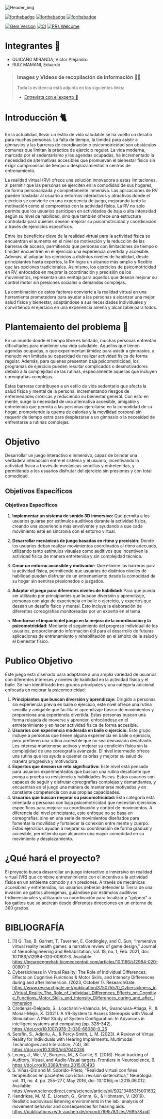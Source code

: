 ![Header_img](/public/imgs/header.png)

[![forthebadge](https://forthebadge.com/images/badges/made-with-crayons.svg)](https://forthebadge.com)
[![forthebadge](http://forthebadge.com/images/badges/built-with-love.svg)](http://forthebadge.com)
[![forthebadge](https://forthebadge.com/images/featured/featured-contains-cat-gifs.svg)](https://forthebadge.com)

[![Gem Version](https://badge.fury.io/rb/colorls.svg)](https://badge.fury.io/rb/colorls)
[![CI](https://github.com/athityakumar/colorls/actions/workflows/ruby.yml/badge.svg)](https://github.com/athityakumar/colorls/actions/workflows/ruby.yml)
[![PRs Welcome](https://img.shields.io/badge/PRs-welcome-brightgreen.svg?style=shields)](http://makeapullrequest.com)

# Integrantes 🤖

- QUICAÑO MIRANDA, Victor Alejandro
- RUIZ MAMANI, Eduardo

> ### **Images y Videos de recopilación de información** 📸📝
>
> Toda la evidencia está adjunta en los siguientes links:
>
> - [Entrevista con el experto 🕺](https://drive.google.com/drive/folders/1y3OUlDYjVbTAMSPifsSE2xzRGLdzRTKC?usp=drive_link)

# Introducción 🐈

En la actualidad, llevar un estilo de vida saludable se ha vuelto un desafío para muchas personas. La falta de tiempo, la timidez para asistir a gimnasios y las barreras de coordinación o psicomotricidad son obstáculos comunes que limitan la práctica de ejercicio regular. La vida moderna, marcada por el sedentarismo y las agendas ocupadas, ha incrementado la necesidad de alternativas accesibles que promuevan el bienestar físico sin exigir compromisos de tiempo o desplazamientos a centros de entrenamiento.

La realidad virtual (RV) ofrece una solución innovadora a estas limitaciones, al permitir que las personas se ejerciten en la comodidad de sus hogares, de forma personalizada y completamente inmersiva. Las aplicaciones de RV pueden trasladar al usuario a entornos interactivos y atractivos donde el ejercicio se convierte en una experiencia de juego, mejorando tanto la motivación como el compromiso con la actividad física. La RV no solo permite que los usuarios participen en actividades de baja o alta intensidad según su nivel de habilidad, sino que también ofrece una estructura controlada para quienes desean mejorar su psicomotricidad y coordinación a través de ejercicios específicos.

Entre los beneficios clave de la realidad virtual para la actividad física se encuentran el aumento en el nivel de motivación y la reducción de las barreras de acceso, permitiendo que personas con limitaciones de tiempo o timidez encuentren en el ejercicio una experiencia divertida y accesible. Además, al adaptar los ejercicios a distintos niveles de habilidad, desde principiantes hasta expertos, la RV logra un alcance más amplio y flexible que las opciones tradicionales. Asimismo, los ejercicios de psicomotricidad en RV, enfocados en mejorar la coordinación y precisión de los movimientos, representan una ventaja para aquellos que desean mejorar su control motor sin presiones sociales o demandas complejas.

La combinación de estos factores convierte a la realidad virtual en una herramienta prometedora para ayudar a las personas a alcanzar una mejor salud física y bienestar, adaptándose a sus necesidades individuales y convirtiendo el ejercicio en una experiencia amena y alcanzable para todos.

# Plantemaiento del problema 🦺

En un mundo donde el tiempo libre es limitado, muchas personas enfrentan dificultades para mantener una vida saludable. Aquellos que tienen agendas ocupadas, o que experimentan timidez para asistir a gimnasios, a menudo ven limitada su capacidad de realizar actividad física de forma regular. Además, para quienes presentan baja psicomotricidad, los programas de ejercicio pueden resultar complicados o desmotivadores debido a la complejidad de las rutinas, especialmente aquellas que incluyen coreografías complejas.

Estas barreras contribuyen a un estilo de vida sedentario que afecta la salud física y mental de la persona, incrementando riesgos de enfermedades crónicas y reduciendo su bienestar general. Con esto en mente, surge la necesidad de una alternativa accesible, amigable y entretenida que permita a las personas ejercitarse en la comodidad de su hogar, promoviendo la quema de calorías y la movilidad corporal sin requerir de tiempo extra para desplazarse a un gimnasio o la necesidad de enfrentarse a rutinas complejas.

# Objetivo

Desarrollar un juego interactivo e inmersivo, capaz de brindar una verdadera interacción entre el sistema y el usuario, incentivando la actividad física a través de mecánicas sencillas y entretenidas, y permitiendo a los usuarios disfrutar del ejercicio sin presiones y con total comodidad.

## Objetivos Específicos

### Objetivos Específicos

1. **Implementar un sistema de sonido 3D inmersivo:** Que permita a los usuarios guiarse por estímulos auditivos durante la actividad física, creando una experiencia más envolvente y ayudando a que cada movimiento esté en sincronía con el entorno virtual.

2. **Desarrollar mecánicas de juego basadas en ritmo y precisión:** Donde los usuarios deban realizar movimientos coordinados al ritmo adecuado, utilizando tanto estímulos visuales como auditivos que incentiven la actividad física de manera entretenida y sin complejidad técnica.

3. **Crear un entorno accesible y motivador:** Que elimine las barreras para la actividad física, permitiendo que usuarios de distintos niveles de habilidad puedan disfrutar de un entrenamiento desde la comodidad de su hogar sin sentirse presionados o juzgados.

4. **Adaptar el juego para diferentes niveles de habilidad:** Para que pueda ser utilizado por principiantes que buscan diversión y aprendizaje, personas con algo de experiencia en baile o ejercicio, y expertos que desean un desafío físico y mental. Esto incluye la elaboración de diferentes coreografías monitoreadas por un experto en el tema.

6. **Monitorear el impacto del juego en la mejora de la coordinación y la psicomotricidad:** Mediante el seguimiento del progreso individual de los usuarios, proporcionando información útil para el desarrollo de futuras aplicaciones de entrenamiento y rehabilitación en el ámbito de la salud y el bienestar físico.


# Publico Objetivo

Este juego está diseñado para adaptarse a una amplia variedad de usuarios con diferentes intereses y niveles de habilidad en la actividad física y el baile. Se han identificado tres grupos principales y una categoría adicional enfocada en mejorar la psicomotricidad:

1. **Principiantes que buscan diversión y aprendizaje:**
   Dirigido a personas sin experiencia previa en baile o ejercicio, este nivel ofrece una rutina sencilla y amigable que facilita el aprendizaje básico de movimientos y proporciona una experiencia divertida. Estas personas buscan una forma relajada de moverse y aprender, enfocándose en el entretenimiento y en hacer actividad física de forma accesible.
2. **Usuarios con experiencia moderada en baile o ejercicio:**
   Este grupo incluye a personas que tienen alguna experiencia en baile o ejercicio, pero prefieren una rutina accesible que no sea demasiado desafiante. Les interesa mantenerse activos y mejorar su condición física sin la complejidad de una coreografía avanzada. El nivel intermedio ofrece una rutina que les ayuda a quemar calorías y mejorar su salud de manera progresiva y motivadora.
3. **Expertos que desean un reto significativo:**
   Este nivel está pensado para usuarios experimentados que buscan una rutina desafiante que ponga a prueba su resistencia y habilidades físicas. Estos usuarios son capaces de seguir y disfrutar coreografías complejas y demandantes, y encuentran en el juego una manera de mantenerse motivados y en constante competencia con sus propias capacidades.
4. **Usuarios que buscan mejorar su psicomotricidad:**
   Esta categoría está orientada a personas con baja psicomotricidad que necesitan ejercicios específicos para mejorar su coordinación y control de movimientos. A diferencia del nivel principiante, este enfoque no se basa en coreografías, sino en una serie de movimientos diseñados para fomentar la movilidad y fortalecer la conexión entre mente y cuerpo. Estos ejercicios ayudan a mejorar su coordinación de forma gradual y accesible, permitiendo que alcancen una mayor comodidad en su movimiento y desplazamiento.

# ¿Qué hará el proyecto?

El proyecto busca desarrollar un juego interactivo e inmersivo en realidad virtual (VR) que combine entretenimiento con el incentivo a la actividad física en un ambiente cómodo y sin presiones. A través de mecánicas accesibles y entretenidas, los usuarios deberán defender la Tierra de una invasión de gatitos alienígenas, guiándose por estímulos auditivos tridimensionales y utilizando su coordinación para localizar y "golpear" a los gatitos que se acercan desde diferentes direcciones en un entorno de 360 grados.

# BIBLIOGRAFÍA

1. [1] G. Tao, B. Garrett, T. Taverner, E. Cordingley, and C. Sun, “Immersive virtual reality health games: a narrative review of game design,” Journal of NeuroEngineering and Rehabilitation, vol. 18, no. 1, Feb. 2021, doi: 10.1186/s12984-020-00801-3. Available: https://jneuroengrehab.biomedcentral.com/articles/10.1186/s12984-020-00801-3
2. Cybersickness in Virtual Reality: The Role of Individual Differences, Effects on Cognitive Functions & Motor Skills, and Intensity Differences during and after Immersion. (2023, October 1). ResearchGate. https://www.researchgate.net/publication/375075570_Cybersickness_in_Virtual_Reality_The_Role_of_Individual_Differences_Effects_on_Cognitive_Functions_Motor_Skills_and_Intensity_Differences_during_and_after_Immersion
3. Cárdenas-Delgado, S., Loachamín-Valencia, M., Guanoluisa-Atiaga, P., & Monar-Mejía, X. (2021). A VR-System to Assess Stereopsis with Visual Stimulation: A Pilot Study of System Configuration. In Advances in intelligent systems and computing (pp. 328–342). https://doi.org/10.1007/978-3-030-68080-0_25
4. Serafin, S., Adjorlu, A., & Percy-Smith, L. M. (2023). A Review of Virtual Reality for Individuals with Hearing Impairments. Multimodal Technologies and Interaction, 7(4), 36. https://doi.org/10.3390/mti7040036
5. Leung, J., Wei, V., Burgess, M., & Carlile, S. (2016). Head tracking of Auditory, Visual, and Audio-Visual targets. Frontiers in Neuroscience, 9. https://doi.org/10.3389/fnins.2015.00493
6. S. Viñas-Diz and M. Sobrido-Prieto, “Realidad virtual con fines terapéuticos en pacientes con ictus: revisión sistemática,” Neurología, vol. 31, no. 4, pp. 255–277, May 2016, doi: 10.1016/j.nrl.2015.06.012. Available: https://www.sciencedirect.com/science/article/pii/S0213485315001632
7. Hendrikse, M. M. E., Llorach, G., Grimm, G., & Hohmann, V. (2019). Realistic audiovisual listening environments in the lab : analysis of movement behavior and consequences for hearing aids. https://publications.rwth-aachen.de/record/769578/files/769578.pdf
